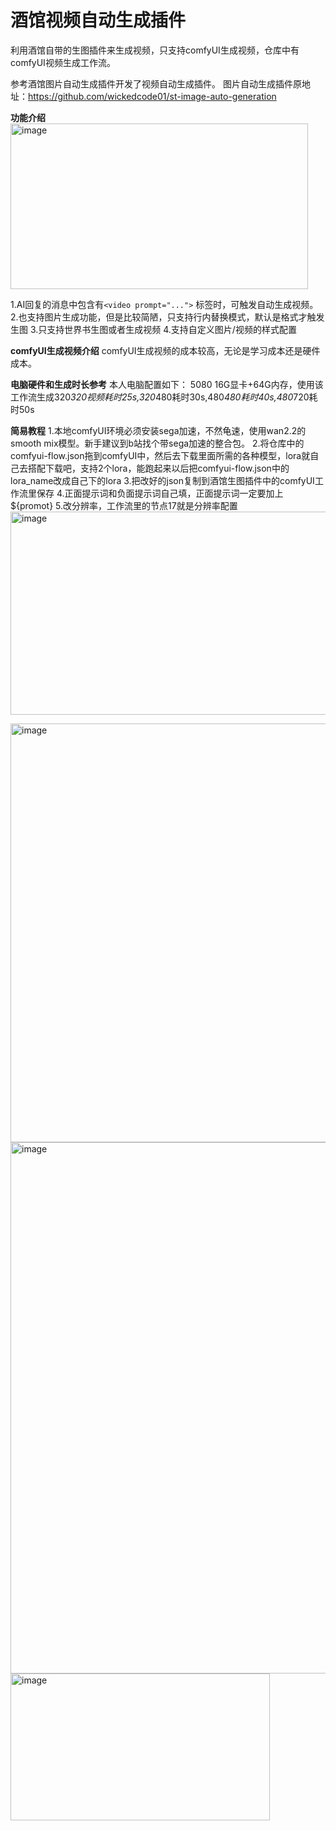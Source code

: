 # 酒馆视频自动生成插件
利用酒馆自带的生图插件来生成视频，只支持comfyUI生成视频，仓库中有comfyUI视频生成工作流。

参考酒馆图片自动生成插件开发了视频自动生成插件。
图片自动生成插件原地址：https://github.com/wickedcode01/st-image-auto-generation

**功能介绍**
<img width="476" height="265" alt="image" src="https://github.com/user-attachments/assets/dcd07111-b73f-4c41-8cae-e9e7ae3c1059" />

1.AI回复的消息中包含有`<video prompt="...">` 标签时，可触发自动生成视频。
2.也支持图片生成功能，但是比较简陋，只支持行内替换模式，默认是<img prompt="...">格式才触发生图
3.只支持世界书生图或者生成视频
4.支持自定义图片/视频的样式配置

**comfyUI生成视频介绍**
comfyUI生成视频的成本较高，无论是学习成本还是硬件成本。

**电脑硬件和生成时长参考**
本人电脑配置如下：
5080 16G显卡+64G内存，使用该工作流生成320*320视频耗时25s,320*480耗时30s,480*480耗时40s,480*720耗时50s

**简易教程**
1.本地comfyUI环境必须安装sega加速，不然龟速，使用wan2.2的smooth mix模型。新手建议到b站找个带sega加速的整合包。
2.将仓库中的comfyui-flow.json拖到comfyUI中，然后去下载里面所需的各种模型，lora就自己去搭配下载吧，支持2个lora，能跑起来以后把comfyui-flow.json中的lora_name改成自己下的lora
3.把改好的json复制到酒馆生图插件中的comfyUI工作流里保存
4.正面提示词和负面提示词自己填，正面提示词一定要加上${promot}
5.改分辨率，工作流里的节点17就是分辨率配置
<img width="540" height="325" alt="image" src="https://github.com/user-attachments/assets/6245ab43-ecb9-469c-9de5-a918b14ad214" />

<img width="505" height="670" alt="image" src="https://github.com/user-attachments/assets/96703bca-b2ca-4fc8-a6c9-e9e555f267c5" />
<img width="859" height="850" alt="image" src="https://github.com/user-attachments/assets/a9c05c85-e8f7-495d-b472-8ec3cc9a4e71" />
<img width="415" height="235" alt="image" src="https://github.com/user-attachments/assets/c9d408d1-b9d8-4579-ba92-1ac0c64fa661" />


